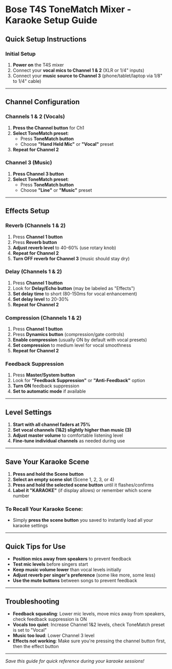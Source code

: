 # Bose T4S ToneMatch Mixer - Karaoke Setup Guide

## Quick Setup Instructions

### Initial Setup
1. **Power on** the T4S mixer
2. Connect your **vocal mics to Channel 1 & 2** (XLR or 1/4" inputs)
3. Connect your **music source to Channel 3** (phone/tablet/laptop via 1/8" to 1/4" cable)

---

## Channel Configuration

### Channels 1 & 2 (Vocals)
1. **Press the Channel button** for Ch1
2. **Select ToneMatch preset**: 
   - Press **ToneMatch button** 
   - Choose **"Hand Held Mic"** or **"Vocal"** preset
3. **Repeat for Channel 2**

### Channel 3 (Music)
1. **Press Channel 3 button**
2. **Select ToneMatch preset**:
   - Press **ToneMatch button**
   - Choose **"Line"** or **"Music"** preset

---

## Effects Setup

### Reverb (Channels 1 & 2)
1. Press **Channel 1 button**
2. Press **Reverb button**
3. **Adjust reverb level** to 40-60% (use rotary knob)
4. **Repeat for Channel 2**
5. **Turn OFF reverb for Channel 3** (music should stay dry)

### Delay (Channels 1 & 2)
1. Press **Channel 1 button**
2. Look for **Delay/Echo button** (may be labeled as "Effects")
3. **Set delay time** to short (80-150ms for vocal enhancement)
4. **Set delay level** to 20-30%
5. **Repeat for Channel 2**

### Compression (Channels 1 & 2)
1. Press **Channel 1 button**
2. Press **Dynamics button** (compression/gate controls)
3. **Enable compression** (usually ON by default with vocal presets)
4. **Set compression** to medium level for vocal smoothness
5. **Repeat for Channel 2**

### Feedback Suppression
1. Press **Master/System button**
2. Look for **"Feedback Suppression"** or **"Anti-Feedback"** option
3. **Turn ON** feedback suppression
4. **Set to automatic mode** if available

---

## Level Settings
1. **Start with all channel faders at 75%**
2. **Set vocal channels (1&2) slightly higher than music (3)**
3. **Adjust master volume** to comfortable listening level
4. **Fine-tune individual channels** as needed during use

---

## Save Your Karaoke Scene
1. **Press and hold the Scene button**
2. **Select an empty scene slot** (Scene 1, 2, 3, or 4)
3. **Press and hold the selected scene button** until it flashes/confirms
4. **Label it "KARAOKE"** (if display allows) or remember which scene number

### To Recall Your Karaoke Scene:
- Simply **press the scene button** you saved to instantly load all your karaoke settings

---

## Quick Tips for Use
- **Position mics away from speakers** to prevent feedback
- **Test mic levels** before singers start
- **Keep music volume lower** than vocal levels initially
- **Adjust reverb per singer's preference** (some like more, some less)
- **Use the mute buttons** between songs to prevent feedback

---

## Troubleshooting
- **Feedback squealing**: Lower mic levels, move mics away from speakers, check feedback suppression is ON
- **Vocals too quiet**: Increase Channel 1&2 levels, check ToneMatch preset is set to "Vocal"
- **Music too loud**: Lower Channel 3 level
- **Effects not working**: Make sure you're pressing the channel button first, then the effect button

---

*Save this guide for quick reference during your karaoke sessions!*